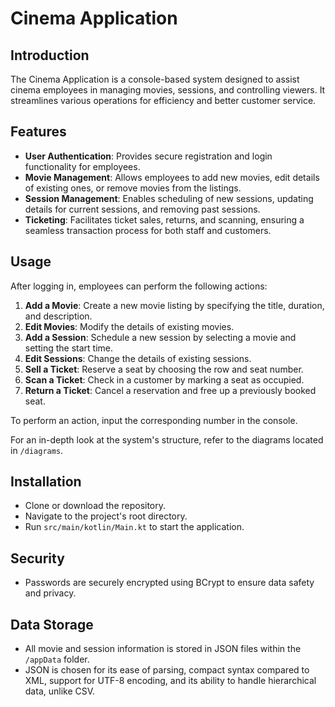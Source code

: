 # Cinema Application

## Introduction
The Cinema Application is a console-based system designed to assist cinema employees in managing movies, sessions, and controlling viewers. It streamlines various operations for efficiency and better customer service.

## Features

- **User Authentication**: Provides secure registration and login functionality for employees.
- **Movie Management**: Allows employees to add new movies, edit details of existing ones, or remove movies from the listings.
- **Session Management**: Enables scheduling of new sessions, updating details for current sessions, and removing past sessions.
- **Ticketing**: Facilitates ticket sales, returns, and scanning, ensuring a seamless transaction process for both staff and customers.

## Usage

After logging in, employees can perform the following actions:

1. **Add a Movie**: Create a new movie listing by specifying the title, duration, and description.
2. **Edit Movies**: Modify the details of existing movies.
3. **Add a Session**: Schedule a new session by selecting a movie and setting the start time.
4. **Edit Sessions**: Change the details of existing sessions.
5. **Sell a Ticket**: Reserve a seat by choosing the row and seat number.
6. **Scan a Ticket**: Check in a customer by marking a seat as occupied.
7. **Return a Ticket**: Cancel a reservation and free up a previously booked seat.

To perform an action, input the corresponding number in the console.

For an in-depth look at the system's structure, refer to the diagrams located in `/diagrams`.

## Installation

- Clone or download the repository.
- Navigate to the project's root directory.
- Run `src/main/kotlin/Main.kt` to start the application.

## Security

- Passwords are securely encrypted using BCrypt to ensure data safety and privacy.

## Data Storage

- All movie and session information is stored in JSON files within the `/appData` folder.
- JSON is chosen for its ease of parsing, compact syntax compared to XML, support for UTF-8 encoding, and its ability to handle hierarchical data, unlike CSV.

